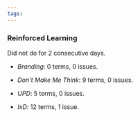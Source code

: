 ```yaml
---
tags:
---
```


### Reinforced Learning

Did not do for 2 consecutive days.

* *Branding*: 0 terms, 0 issues.

* *Don't Make Me Think*: 9 terms, 0 issues.

* *UPD*: 5 terms, 0 issues.

* *IxD*: 12 terms, 1 issue. 

